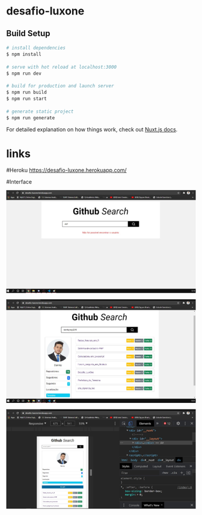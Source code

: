 # desafio-luxone

## Build Setup

```bash
# install dependencies
$ npm install

# serve with hot reload at localhost:3000
$ npm run dev

# build for production and launch server
$ npm run build
$ npm run start

# generate static project
$ npm run generate
```

For detailed explanation on how things work, check out [Nuxt.js docs](https://nuxtjs.org).


# links 
#Heroku 
https://desafio-luxone.herokuapp.com/

#Interface

![img1](https://github.com/danrleyney2210/Desafio_LuxOne/blob/main/assets/img/print1.jpg)

![img2](https://github.com/danrleyney2210/Desafio_LuxOne/blob/main/assets/img/print2.jpg)

![img2](https://github.com/danrleyney2210/Desafio_LuxOne/blob/main/assets/img/print3.jpg)

